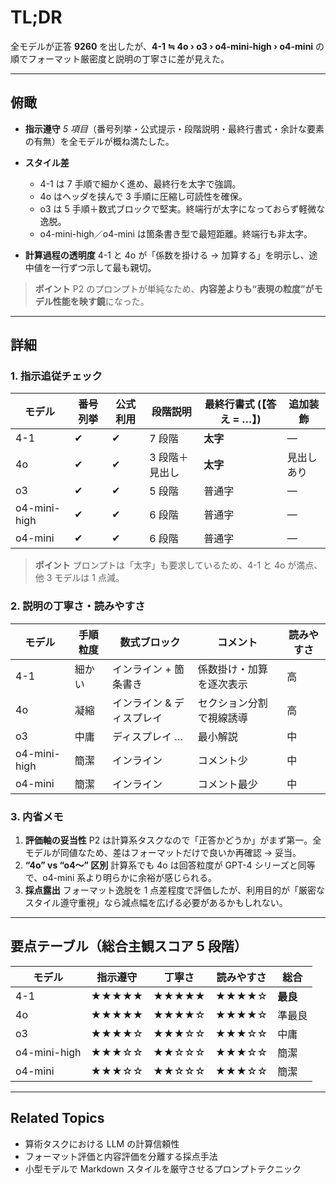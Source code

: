 # TL;DR

全モデルが正答 **9260** を出したが、**4-1 ≒ 4o › o3 › o4-mini-high › o4-mini** の順でフォーマット厳密度と説明の丁寧さに差が見えた。

---

## 俯瞰

* **指示遵守**
  *5 項目*（番号列挙・公式提示・段階説明・最終行書式・余計な要素の有無）を全モデルが概ね満たした。
* **スタイル差**

  * 4-1 は 7 手順で細かく進め、最終行を太字で強調。
  * 4o はヘッダを挟んで 3 手順に圧縮し可読性を確保。
  * o3 は 5 手順＋数式ブロックで堅実。終端行が太字になっておらず軽微な逸脱。
  * o4-mini-high／o4-mini は箇条書き型で最短距離。終端行も非太字。
* **計算過程の透明度**
  4-1 と 4o が「係数を掛ける → 加算する」を明示し、途中値を一行ずつ示して最も親切。

> **ポイント**
> P2 のプロンプトが単純なため、**内容差よりも“表現の粒度”がモデル性能を映す鏡**になった。

---

## 詳細

### 1. 指示追従チェック

| モデル          | 番号列挙 | 公式利用 | 段階説明     | 最終行書式 (**【答え = …】**) | 追加装飾  |
| ------------ | ---- | ---- | -------- | -------------------- | ----- |
| 4-1          | ✔    | ✔    | 7 段階     | **太字**               | ―     |
| 4o           | ✔    | ✔    | 3 段階＋見出し | **太字**               | 見出しあり |
| o3           | ✔    | ✔    | 5 段階     | 普通字                  | ―     |
| o4-mini-high | ✔    | ✔    | 6 段階     | 普通字                  | ―     |
| o4-mini      | ✔    | ✔    | 6 段階     | 普通字                  | ―     |

> **ポイント**
> プロンプトは「太字」も要求しているため、4-1 と 4o が満点、他 3 モデルは 1 点減。

### 2. 説明の丁寧さ・読みやすさ

| モデル          | 手順粒度 | 数式ブロック         | コメント         | 読みやすさ |
| ------------ | ---- | -------------- | ------------ | ----- |
| 4-1          | 細かい  | インライン + 箇条書き   | 係数掛け・加算を逐次表示 | 高     |
| 4o           | 凝縮   | インライン & ディスプレイ | セクション分割で視線誘導 | 高     |
| o3           | 中庸   | ディスプレイ $…$     | 最小解説         | 中     |
| o4-mini-high | 簡潔   | インライン          | コメント少        | 中     |
| o4-mini      | 簡潔   | インライン          | コメント最少       | 中     |

### 3. 内省メモ

1. **評価軸の妥当性**
   P2 は計算系タスクなので「正答かどうか」がまず第一。全モデルが同値なため、差はフォーマットだけで良いか再確認 → 妥当。
2. **“4o” vs “o4～” 区別**
   計算系でも 4o は回答粒度が GPT-4 シリーズと同等で、o4-mini 系より明らかに余裕が感じられる。
3. **採点露出**
   フォーマット逸脱を 1 点差程度で評価したが、利用目的が「厳密なスタイル遵守重視」なら減点幅を広げる必要があるかもしれない。

---

## 要点テーブル（総合主観スコア 5 段階）

| モデル          | 指示遵守  | 丁寧さ   | 読みやすさ | 総合     |
| ------------ | ----- | ----- | ----- | ------ |
| 4-1          | ★★★★★ | ★★★★★ | ★★★★☆ | **最良** |
| 4o           | ★★★★★ | ★★★★☆ | ★★★★☆ | 準最良    |
| o3           | ★★★★☆ | ★★★☆☆ | ★★★☆☆ | 中庸     |
| o4-mini-high | ★★★☆☆ | ★★☆☆☆ | ★★★☆☆ | 簡潔     |
| o4-mini      | ★★★☆☆ | ★★☆☆☆ | ★★★☆☆ | 簡潔     |

---

## Related Topics

* 算術タスクにおける LLM の計算信頼性
* フォーマット評価と内容評価を分離する採点手法
* 小型モデルで Markdown スタイルを厳守させるプロンプトテクニック
